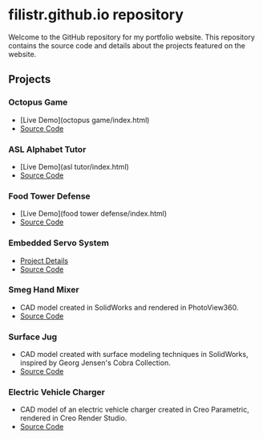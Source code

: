 # filistr.github.io repository

Welcome to the GitHub repository for my portfolio website. This repository contains the source code and details about the projects featured on the website.

## Projects

### Octopus Game
- [Live Demo](octopus game/index.html)
- [Source Code](https://github.com/filistr/octopus-game)

### ASL Alphabet Tutor
- [Live Demo](asl tutor/index.html)
- [Source Code](https://github.com/filistr/asl-alphabet-tutor)

### Food Tower Defense
- [Live Demo](food tower defense/index.html)
- [Source Code](https://github.com/filistr/food-tower-defense)

### Embedded Servo System
- [Project Details](https://github.com/filistr/filistr.github.io/tree/main/embedded%20server%20system)
- [Source Code](https://github.com/filistr/embedded-servo-system)

### Smeg Hand Mixer
- CAD model created in SolidWorks and rendered in PhotoView360.
- [Source Code](https://github.com/filistr/smeg-hand-mixer)

### Surface Jug
- CAD model created with surface modeling techniques in SolidWorks, inspired by Georg Jensen's Cobra Collection.
- [Source Code](https://github.com/filistr/surface-jug)

### Electric Vehicle Charger
- CAD model of an electric vehicle charger created in Creo Parametric, rendered in Creo Render Studio.
- [Source Code](https://github.com/filistr/electric-vehicle-charger)
